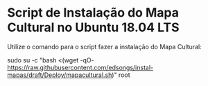 # Script de Instalação do Mapa Cultural no Ubuntu 18.04 LTS 
Utilize o comando para o script fazer a instalação do Mapa Cultural:


sudo su -c "bash <(wget -qO- https://raw.githubusercontent.com/edsongs/instal-mapas/draft/Deploy/mapacultural.sh)" root
